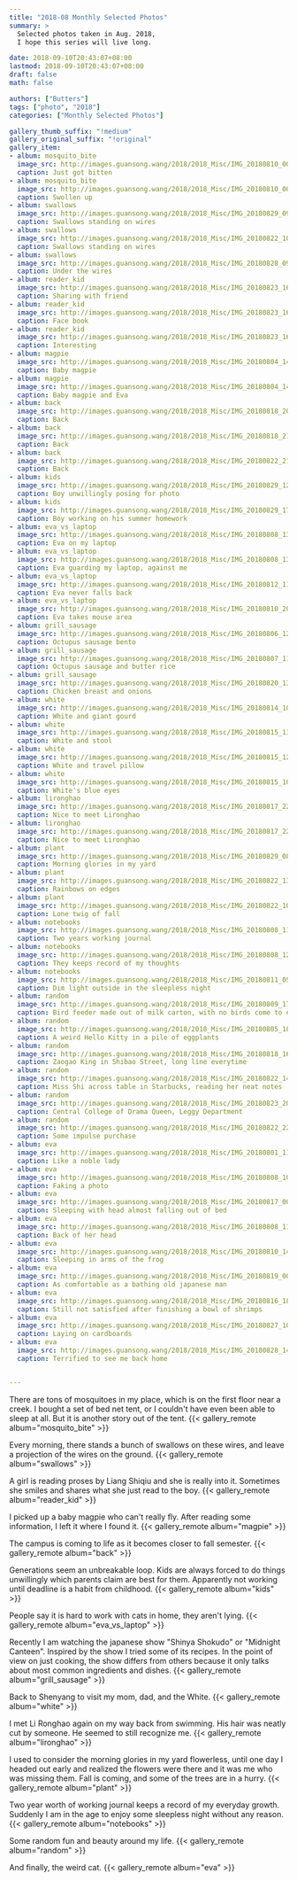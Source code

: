 ```yaml
---
title: "2018-08 Monthly Selected Photos"
summary: >
  Selected photos taken in Aug. 2018,
  I hope this series will live long.

date: 2018-09-10T20:43:07+08:00
lastmod: 2018-09-10T20:43:07+08:00
draft: false
math: false

authors: ["Butters"]
tags: ["photo", "2018"]
categories: ["Monthly Selected Photos"]

gallery_thumb_suffix: "!medium"
gallery_original_suffix: "!original"
gallery_item:
- album: mosquito_bite
  image_src: http://images.guansong.wang/2018/2018_Misc/IMG_20180810_001517.jpg
  caption: Just got bitten
- album: mosquito_bite
  image_src: http://images.guansong.wang/2018/2018_Misc/IMG_20180810_002815.jpg
  caption: Swollen up
- album: swallows
  image_src: http://images.guansong.wang/2018/2018_Misc/IMG_20180829_090208.jpg
  caption: Swallows standing on wires
- album: swallows
  image_src: http://images.guansong.wang/2018/2018_Misc/IMG_20180822_100306.jpg
  caption: Swallows standing on wires
- album: swallows
  image_src: http://images.guansong.wang/2018/2018_Misc/IMG_20180828_091044.jpg
  caption: Under the wires
- album: reader_kid
  image_src: http://images.guansong.wang/2018/2018_Misc/IMG_20180823_163607.jpg
  caption: Sharing with friend
- album: reader_kid
  image_src: http://images.guansong.wang/2018/2018_Misc/IMG_20180823_163617.jpg
  caption: Face book
- album: reader_kid
  image_src: http://images.guansong.wang/2018/2018_Misc/IMG_20180823_163651.jpg
  caption: Interesting
- album: magpie
  image_src: http://images.guansong.wang/2018/2018_Misc/IMG_20180804_145224.jpg
  caption: Baby magpie
- album: magpie
  image_src: http://images.guansong.wang/2018/2018_Misc/IMG_20180804_145431.jpg
  caption: Baby magpie and Eva
- album: back
  image_src: http://images.guansong.wang/2018/2018_Misc/IMG_20180818_201454.jpg
  caption: Back
- album: back
  image_src: http://images.guansong.wang/2018/2018_Misc/IMG_20180818_212235.jpg
  caption: Back
- album: back
  image_src: http://images.guansong.wang/2018/2018_Misc/IMG_20180822_212312.jpg
  caption: Back
- album: kids
  image_src: http://images.guansong.wang/2018/2018_Misc/IMG_20180829_120857.jpg
  caption: Boy unwillingly posing for photo
- album: kids
  image_src: http://images.guansong.wang/2018/2018_Misc/IMG_20180829_173100.jpg
  caption: Boy working on his summer homework
- album: eva_vs_laptop
  image_src: http://images.guansong.wang/2018/2018_Misc/IMG_20180808_134206.jpg
  caption: Eva on my laptop
- album: eva_vs_laptop
  image_src: http://images.guansong.wang/2018/2018_Misc/IMG_20180808_134241.jpg
  caption: Eva guarding my laptop, against me
- album: eva_vs_laptop
  image_src: http://images.guansong.wang/2018/2018_Misc/IMG_20180812_112152.jpg
  caption: Eva never falls back
- album: eva_vs_laptop
  image_src: http://images.guansong.wang/2018/2018_Misc/IMG_20180810_202151.jpg
  caption: Eva takes mouse area
- album: grill_sausage
  image_src: http://images.guansong.wang/2018/2018_Misc/IMG_20180806_125745.jpg
  caption: Octupus sausage bento
- album: grill_sausage
  image_src: http://images.guansong.wang/2018/2018_Misc/IMG_20180807_111904.jpg
  caption: Octupus sausage and butter rice
- album: grill_sausage
  image_src: http://images.guansong.wang/2018/2018_Misc/IMG_20180820_131155.jpg
  caption: Chicken breast and onions
- album: white
  image_src: http://images.guansong.wang/2018/2018_Misc/IMG_20180814_103226.jpg
  caption: White and giant gourd
- album: white
  image_src: http://images.guansong.wang/2018/2018_Misc/IMG_20180815_132039.jpg
  caption: White and stool
- album: white
  image_src: http://images.guansong.wang/2018/2018_Misc/IMG_20180815_120134.jpg
  caption: White and travel pillow
- album: white
  image_src: http://images.guansong.wang/2018/2018_Misc/IMG_20180815_104626_1.jpg
  caption: White's blue eyes
- album: lironghao
  image_src: http://images.guansong.wang/2018/2018_Misc/IMG_20180817_221037.jpg
  caption: Nice to meet Lironghao
- album: lironghao
  image_src: http://images.guansong.wang/2018/2018_Misc/IMG_20180817_220511.jpg
  caption: Nice to meet Lironghao
- album: plant
  image_src: http://images.guansong.wang/2018/2018_Misc/IMG_20180829_085855.jpg
  caption: Morning glories in my yard
- album: plant
  image_src: http://images.guansong.wang/2018/2018_Misc/IMG_20180822_133914.jpg
  caption: Rainbows on edges
- album: plant
  image_src: http://images.guansong.wang/2018/2018_Misc/IMG_20180822_101906.jpg
  caption: Lone twig of fall
- album: notebooks
  image_src: http://images.guansong.wang/2018/2018_Misc/IMG_20180808_114058.jpg
  caption: Two years working journal
- album: notebooks
  image_src: http://images.guansong.wang/2018/2018_Misc/IMG_20180808_121501.jpg
  caption: They keeps record of my thoughts
- album: notebooks
  image_src: http://images.guansong.wang/2018/2018_Misc/IMG_20180811_052521.jpg
  caption: Dim light outside in the sleepless night
- album: random
  image_src: http://images.guansong.wang/2018/2018_Misc/IMG_20180809_171703.jpg
  caption: Bird feeder made out of milk carton, with no birds come to eat
- album: random
  image_src: http://images.guansong.wang/2018/2018_Misc/IMG_20180805_185808.jpg
  caption: A weird Hello Kitty in a pile of eggplants
- album: random
  image_src: http://images.guansong.wang/2018/2018_Misc/IMG_20180818_162603.jpg
  caption: Zaogao King in Shibao Street, long line everytime
- album: random
  image_src: http://images.guansong.wang/2018/2018_Misc/IMG_20180822_140905.jpg
  caption: Miss Shi across table in Starbucks, reading her neat notes
- album: random
  image_src: http://images.guansong.wang/2018/2018_Misc/IMG_20180823_205210.jpg
  caption: Central College of Drama Queen, Leggy Department
- album: random
  image_src: http://images.guansong.wang/2018/2018_Misc/IMG_20180822_225642.jpg
  caption: Some impulse purchase
- album: eva
  image_src: http://images.guansong.wang/2018/2018_Misc/IMG_20180801_110741.jpg
  caption: Like a noble lady
- album: eva
  image_src: http://images.guansong.wang/2018/2018_Misc/IMG_20180808_104638.jpg
  caption: Faking a photo
- album: eva
  image_src: http://images.guansong.wang/2018/2018_Misc/IMG_20180817_001423.jpg
  caption: Sleeping with head almost falling out of bed
- album: eva
  image_src: http://images.guansong.wang/2018/2018_Misc/IMG_20180808_114530.jpg
  caption: Back of her head
- album: eva
  image_src: http://images.guansong.wang/2018/2018_Misc/IMG_20180810_140452.jpg
  caption: Sleeping in arms of the frog
- album: eva
  image_src: http://images.guansong.wang/2018/2018_Misc/IMG_20180819_001936.jpg
  caption: As comfortable as a bathing old japanese man
- album: eva
  image_src: http://images.guansong.wang/2018/2018_Misc/IMG_20180816_183142.jpg
  caption: Still not satisfied after finishing a bowl of shrimps
- album: eva
  image_src: http://images.guansong.wang/2018/2018_Misc/IMG_20180827_103238.jpg
  caption: Laying on cardboards
- album: eva
  image_src: http://images.guansong.wang/2018/2018_Misc/IMG_20180828_142614.jpg
  caption: Terrified to see me back home


---
```


There are tons of mosquitoes in my place,
which is on the first floor near a creek.
I bought a set of bed net tent,
or I couldn't have even been able to sleep at all.
But it is another story out of the tent.
{{< gallery_remote album="mosquito_bite" >}}

Every morning, there stands a bunch of swallows on these wires,
and leave a projection of the wires on the ground.
{{< gallery_remote album="swallows" >}}

A girl is reading proses by Liang Shiqiu
and she is really into it.
Sometimes she smiles and shares what she just read to the boy.
{{< gallery_remote album="reader_kid" >}}

I picked up a baby magpie who can't really fly.
After reading some information, I left it where I found it.
{{< gallery_remote album="magpie" >}}

The campus is coming to life as it becomes closer to fall semester.
{{< gallery_remote album="back" >}}

Generations seem an unbreakable loop.
Kids are always forced to do things unwillingly
which parents claim are best for them.
Apparently not working until deadline is a habit from childhood.
{{< gallery_remote album="kids" >}}

People say it is hard to work with cats in home,
they aren't lying.
{{< gallery_remote album="eva_vs_laptop" >}}

Recently I am watching the japanese show
"Shinya Shokudo" or "Midnight Canteen".
Inspired by the show I tried some of its recipes.
In the point of view on just cooking,
the show differs from others because
it only talks about most common ingredients and dishes.
{{< gallery_remote album="grill_sausage" >}}

Back to Shenyang to visit my mom, dad, and the White.
{{< gallery_remote album="white" >}}

I met Li Ronghao again on my way back from swimming.
His hair was neatly cut by someone.
He seemed to still recognize me.
{{< gallery_remote album="lironghao" >}}

I used to consider the morning glories in my yard flowerless,
until one day I headed out early and realized
the flowers were there and it was me who was missing them.
Fall is coming, and some of the trees are in a hurry.
{{< gallery_remote album="plant" >}}

Two year worth of working journal keeps a record of my everyday growth.
Suddenly I am in the age to enjoy some sleepless night without any reason.
{{< gallery_remote album="notebooks" >}}

Some random fun and beauty around my life.
{{< gallery_remote album="random" >}}

And finally, the weird cat.
{{< gallery_remote album="eva" >}}
